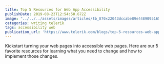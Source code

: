 ```yaml
---
title: Top 5 Resources for Web App Accessibility
publishDate: 2019-08-23T12:54:50.672Z
image: "../../../assets/images/articles/tb_870x22043dccabe89e4489095165891b587bb6b.png"
categories: writing telerik
tags: accessibility web
publication_url: 'https://www.telerik.com/blogs/top-5-resources-web-app-accessibility'
---
```

Kickstart turning your web pages into accessible web pages. Here are our 5 favorite resources for learning what you need to change and how to implement those changes.
